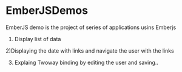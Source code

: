 EmberJSDemos
============

EmberJS demo is the project of series of applications usins Emberjs

1) Display list of data

2)Displaying the date with links and navigate the user with the links

3) Explaing Twoway binding by editing the user and saving..